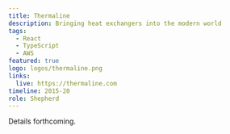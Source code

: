 ```yaml
---
title: Thermaline
description: Bringing heat exchangers into the modern world
tags:
  - React
  - TypeScript
  - AWS
featured: true
logo: logos/thermaline.png
links:
  live: https://thermaline.com
timeline: 2015-20
role: Shepherd
---
```


Details forthcoming.
